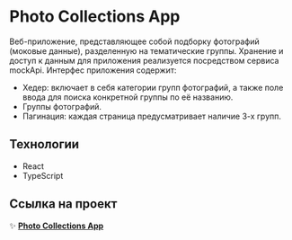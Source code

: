 # Photo Collections App

Веб-приложение, представляющее собой подборку фотографий (моковые данные), разделенную на тематические группы. Хранение и доступ к данным 
для приложения реализуется посредством сервиса mockApi. Интерфес приложения содержит:
- Хедер: включает в себя категории групп фотографий, а также поле ввода для поиска конкретной группы по её названию.
- Группы фотографий.
- Пагинация: каждая страница предусматривает наличие 3-х групп.

## Технологии 

- React
- TypeScript

## Ссылка на проект

:sparkles: [**Photo Collections App**](https://photo-collections-react-app.vercel.app/)